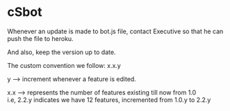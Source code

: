 # cSbot
Whenever an update is made to bot.js file, contact Executive so that he can push the file to heroku.

And also, keep the version up to date.

The custom convention we follow: x.x.y

y   --> increment whenever a feature is edited.

x.x --> represents the number of features existing till now from 1.0    
        i.e, 2.2.y indicates we have 12 features, incremented from 1.0.y to 2.2.y
